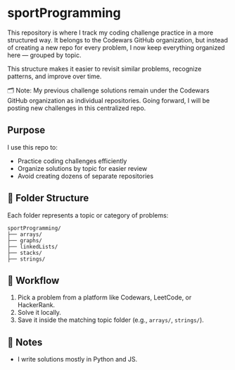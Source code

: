 # sportProgramming

This repository is where I track my coding challenge practice in a more structured way. It belongs to the Codewars GitHub organization, but instead of creating a new repo for every problem, I now keep everything organized here — grouped by topic.

This structure makes it easier to revisit similar problems, recognize patterns, and improve over time.

🗂️ Note: My previous challenge solutions remain under the Codewars GitHub organization as individual repositories. Going forward, I will be posting new challenges in this centralized repo.

## Purpose

I use this repo to:
- Practice coding challenges efficiently
- Organize solutions by topic for easier review
- Avoid creating dozens of separate repositories

## 📁 Folder Structure

Each folder represents a topic or category of problems:

```
sportProgramming/
├── arrays/
├── graphs/
├── linkedLists/
├── stacks/
├── strings/
```


## 🚀 Workflow

1. Pick a problem from a platform like Codewars, LeetCode, or HackerRank.
2. Solve it locally.
3. Save it inside the matching topic folder (e.g., `arrays/`, `strings/`).


## 💬 Notes

- I write solutions mostly in Python and JS.